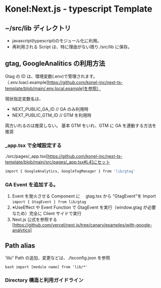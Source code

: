 # Konel:Next.js - typescript Template

## ~/src/lib ディレクトリ

- javascript(typescript)のモジュール化に利用。
- 再利用される Script は、特に理由がない限り./src/lib に保存。

## gtag, GoogleAnalitics の利用方法

Gtag の ID は、環境変数(.env)で管理されます。（.env.loacl.example[https://github.com/konel-inc/next-ts-template/blob/main/.env.local.example]を参照）

現状指定変数名は、

- NEXT_PUBLIC_GA_ID // GA のみ利用時
- NEXT_PUBLIC_GTM_ID // GTM を利用時

両方いれるのは推奨しない。
基本 GTM をいれ、GTM に GA を連動する方法を推奨

### \_app.tsx で全域設定する

./src/pages/\_app.tsx[https://github.com/konel-inc/next-ts-template/blob/main/src/pages/_app.tsx#L4]にセット

```bash
import { GoogleAnalytics, GoogleTagManager } from 'lib/gtag'
```

### GA Event を追加する。

1. Event を発火させる Component に　 gtag.tsx から "GtagEvent"を Import `import { GtagEvent } from lib/gtag`
2. ※UseEffect や Event Function で GtagEvent を実行（window.gtag が必要なため）完全に Client サイドで実行
3. Next.js 公式を参照する[https://github.com/vercel/next.js/tree/canary/examples/with-google-analytics]

## Path alias

'lib/'
Path の追加、変更などは、./tsconfig.json を参照

`bash import [module name] from 'lib/*'`

### Directory 構造と利用ガイドライン

```

```
